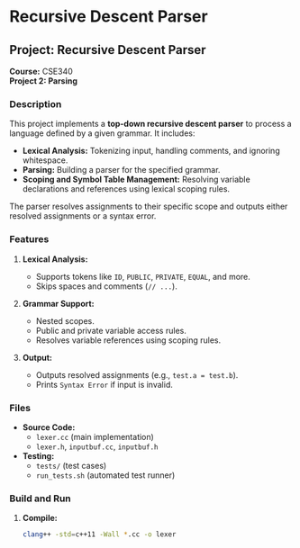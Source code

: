 # Recursive Descent Parser

## Project: Recursive Descent Parser  
**Course:** CSE340  
**Project 2: Parsing**  

### Description  
This project implements a **top-down recursive descent parser** to process a language defined by a given grammar. It includes:  
- **Lexical Analysis:** Tokenizing input, handling comments, and ignoring whitespace.  
- **Parsing:** Building a parser for the specified grammar.  
- **Scoping and Symbol Table Management:** Resolving variable declarations and references using lexical scoping rules.  

The parser resolves assignments to their specific scope and outputs either resolved assignments or a syntax error.  

### Features  
1. **Lexical Analysis:**  
   - Supports tokens like `ID`, `PUBLIC`, `PRIVATE`, `EQUAL`, and more.  
   - Skips spaces and comments (`// ...`).  

2. **Grammar Support:**  
   - Nested scopes.  
   - Public and private variable access rules.  
   - Resolves variable references using scoping rules.  

3. **Output:**  
   - Outputs resolved assignments (e.g., `test.a = test.b`).  
   - Prints `Syntax Error` if input is invalid.  

### Files  
- **Source Code:**  
  - `lexer.cc` (main implementation)  
  - `lexer.h`, `inputbuf.cc`, `inputbuf.h`  
- **Testing:**  
  - `tests/` (test cases)  
  - `run_tests.sh` (automated test runner)  

### Build and Run  
1. **Compile:**  
   ```bash
   clang++ -std=c++11 -Wall *.cc -o lexer
